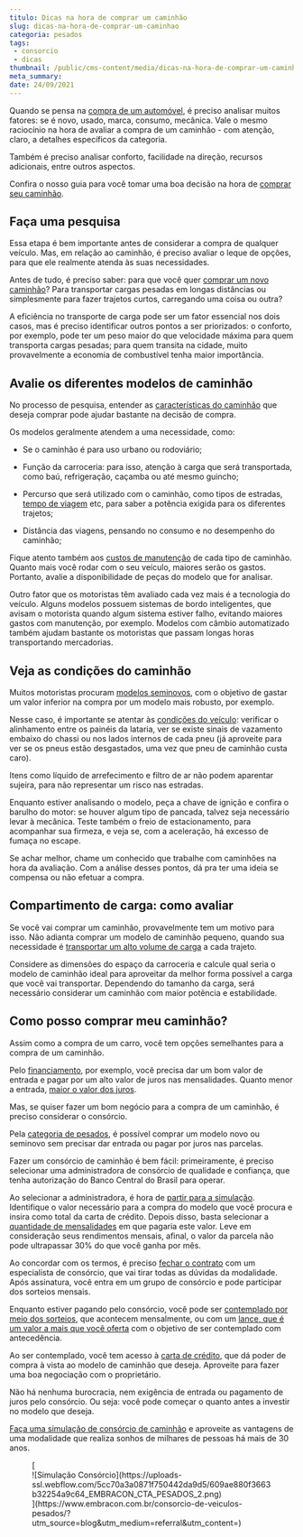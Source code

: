 ```yaml
---
titulo: Dicas na hora de comprar um caminhão
slug: dicas-na-hora-de-comprar-um-caminhao
categoria: pesados
tags:
 - consorcio
 - dicas
thumbnail: /public/cms-content/media/dicas-na-hora-de-comprar-um-caminhao.jpg
meta_summary: 
date: 24/09/2021
---
```

Quando se pensa na [compra de um automóvel](https://www.embracon.com.br/blog/duvidas-frequentes-consorcio-de-carro), é preciso analisar muitos fatores: se é novo, usado, marca, consumo, mecânica. Vale o mesmo raciocínio na hora de avaliar a compra de um caminhão - com atenção, claro, a detalhes específicos da categoria.

Também é preciso analisar conforto, facilidade na direção, recursos adicionais, entre outros aspectos.

Confira o nosso guia para você tomar uma boa decisão na hora de [comprar seu caminhão](https://www.embracon.com.br/blog/consorcio-para-frota-de-caminhoes).

Faça uma pesquisa 
------------------

Essa etapa é bem importante antes de considerar a compra de qualquer veículo. Mas, em relação ao caminhão, é preciso avaliar o leque de opções, para que ele realmente atenda às suas necessidades.

Antes de tudo, é preciso saber: para que você quer [comprar um novo caminhão](https://www.embracon.com.br/carros/carta-de-credito-para-caminhoes)? Para transportar cargas pesadas em longas distâncias ou simplesmente para fazer trajetos curtos, carregando uma coisa ou outra?

A eficiência no transporte de carga pode ser um fator essencial nos dois casos, mas é preciso identificar outros pontos a ser priorizados: o conforto, por exemplo, pode ter um peso maior do que velocidade máxima para quem transporta cargas pesadas; para quem transita na cidade, muito provavelmente a economia de combustível tenha maior importância.

Avalie os diferentes modelos de caminhão 
-----------------------------------------

No processo de pesquisa, entender as [características do caminhão](https://www.embracon.com.br/blog/saiba-como-investir-em-veiculos-pesados-com-o-consorcio-embracon) que deseja comprar pode ajudar bastante na decisão de compra.

Os modelos geralmente atendem a uma necessidade, como:

- Se o caminhão é para uso urbano ou rodoviário;
- Função da carroceria: para isso, atenção à carga que será transportada, como baú, refrigeração, caçamba ou até mesmo guincho;
- Percurso que será utilizado com o caminhão, como tipos de estradas, [tempo de viagem](https://www.embracon.com.br/blog/saiba-o-que-fazer-antes-e-durante-um-voo-longo) etc, para saber a potência exigida para os diferentes trajetos;

- Distância das viagens, pensando no consumo e no desempenho do caminhão;

Fique atento também aos [custos de manutenção](https://www.embracon.com.br/blog/saiba-qual-a-importancia-de-realizar-as-revisoes-regulares-do-carro) de cada tipo de caminhão. Quanto mais você rodar com o seu veículo, maiores serão os gastos. Portanto, avalie a disponibilidade de peças do modelo que for analisar.

Outro fator que os motoristas têm avaliado cada vez mais é a tecnologia do veículo. Alguns modelos possuem sistemas de bordo inteligentes, que avisam o motorista quando algum sistema estiver falho, evitando maiores gastos com manutenção, por exemplo. Modelos com câmbio automatizado também ajudam bastante os motoristas que passam longas horas transportando mercadorias.

Veja as condições do caminhão 
------------------------------

Muitos motoristas procuram [modelos seminovos](https://www.embracon.com.br/blog/carro-seminovo-guia-completo-para-comprar), com o objetivo de gastar um valor inferior na compra por um modelo mais robusto, por exemplo.

Nesse caso, é importante se atentar às [condições do veículo](https://www.embracon.com.br/blog/5-formas-de-pagamento-de-um-carro): verificar o alinhamento entre os painéis da lataria, ver se existe sinais de vazamento embaixo do chassi ou nos lados internos de cada pneu (já aproveite para ver se os pneus estão desgastados, uma vez que pneu de caminhão custa caro).

Itens como líquido de arrefecimento e filtro de ar não podem aparentar sujeira, para não representar um risco nas estradas.

Enquanto estiver analisando o modelo, peça a chave de ignição e confira o barulho do motor: se houver algum tipo de pancada, talvez seja necessário levar à mecânica. Teste também o freio de estacionamento, para acompanhar sua firmeza, e veja se, com a aceleração, há excesso de fumaça no escape.

Se achar melhor, chame um conhecido que trabalhe com caminhões na hora da avaliação. Com a análise desses pontos, dá pra ter uma ideia se compensa ou não efetuar a compra.

Compartimento de carga: como avaliar 
-------------------------------------

Se você vai comprar um caminhão, provavelmente tem um motivo para isso. Não adianta comprar um modelo de caminhão pequeno, quando sua necessidade é [transportar um alto volume de carga](https://www.embracon.com.br/blog/7-dicas-para-escolher-entre-uma-caminhonete-ou-um-suv) a cada trajeto.

Considere as dimensões do espaço da carroceria e calcule qual seria o modelo de caminhão ideal para aproveitar da melhor forma possível a carga que você vai transportar. Dependendo do tamanho da carga, será necessário considerar um caminhão com maior potência e estabilidade.

Como posso comprar meu caminhão? 
---------------------------------

Assim como a compra de um carro, você tem opções semelhantes para a compra de um caminhão.

Pelo [financiamento](https://www.embracon.com.br/blog/entenda-quais-sao-as-6-maiores-desvantagens-do-financiamento), por exemplo, você precisa dar um bom valor de entrada e pagar por um alto valor de juros nas mensalidades. Quanto menor a entrada, [maior o valor dos juros](https://www.embracon.com.br/blog/como-os-juros-afetam-a-sua-vida).

Mas, se quiser fazer um bom negócio para a compra de um caminhão, é preciso considerar o consórcio.

Pela [categoria de pesados](https://www.embracon.com.br/blog/saiba-como-investir-em-veiculos-pesados-com-o-consorcio-embracon), é possível comprar um modelo novo ou seminovo sem precisar dar entrada ou pagar por juros nas parcelas.

Fazer um consórcio de caminhão é bem fácil: primeiramente, é preciso selecionar uma administradora de consórcio de qualidade e confiança, que tenha autorização do Banco Central do Brasil para operar.

Ao selecionar a administradora, é hora de [partir para a simulação](https://www.embracon.com.br/blog/simulacao-de-consorcio). Identifique o valor necessário para a compra do modelo que você procura e insira como total da carta de crédito. Depois disso, basta selecionar a [quantidade de mensalidades](https://www.embracon.com.br/blog/como-e-feito-o-pagamento-da-parcela-do-consorcio) em que pagaria este valor. Leve em consideração seus rendimentos mensais, afinal, o valor da parcela não pode ultrapassar 30% do que você ganha por mês.

Ao concordar com os termos, é preciso [fechar o contrato](https://www.embracon.com.br/blog/saiba-o-que-avaliar-antes-de-assinar-um-contrato-de-consorcio) com um especialista de consórcio, que vai tirar todas as dúvidas da modalidade. Após assinatura, você entra em um grupo de consórcio e pode participar dos sorteios mensais.

Enquanto estiver pagando pelo consórcio, você pode ser [contemplado por meio dos sorteios](https://www.embracon.com.br/blog/assembleia-de-consorcio-como-funciona), que acontecem mensalmente, ou com um [lance, que é um valor a mais que você oferta](https://www.embracon.com.br/blog/como-funcionam-os-tipos-de-lances-no-consorcio) com o objetivo de ser contemplado com antecedência.

Ao ser contemplado, você tem acesso à [carta de crédito](https://www.embracon.com.br/blog/tudo-o-que-voce-precisa-saber-sobre-a-carta-de-credito-de-consorcios), que dá poder de compra à vista ao modelo de caminhão que deseja. Aproveite para fazer uma boa negociação com o proprietário.

Não há nenhuma burocracia, nem exigência de entrada ou pagamento de juros pelo consórcio. Ou seja: você pode começar o quanto antes a investir no modelo que deseja.

[Faça uma simulação de consórcio de caminhão](https://www.embracon.com.br/consorcio-de-veiculos-pesados) e aproveite as vantagens de uma modalidade que realiza sonhos de milhares de pessoas há mais de 30 anos.

<figure class="w-richtext-figure-type-image w-richtext-align-center">[<div>![Simulação Consórcio](https://uploads-ssl.webflow.com/5cc70a3a0871f750442da9d5/609ae880f3663b32254a9c64_EMBRACON_CTA_PESADOS_2.png)</div>](https://www.embracon.com.br/consorcio-de-veiculos-pesados/?utm_source=blog&utm_medium=referral&utm_content=)</figure>
